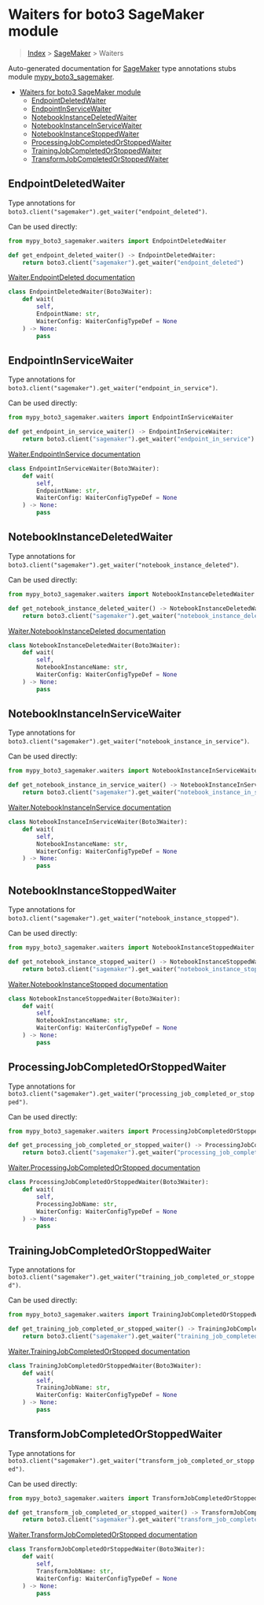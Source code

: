 # Waiters for boto3 SageMaker module

> [Index](../README.md) > [SageMaker](./README.md) > Waiters

Auto-generated documentation for [SageMaker](https://boto3.amazonaws.com/v1/documentation/api/latest/reference/services/sagemaker.html#SageMaker)
type annotations stubs module [mypy_boto3_sagemaker](https://pypi.org/project/mypy-boto3-sagemaker/).

- [Waiters for boto3 SageMaker module](#waiters-for-boto3-sagemaker-module)
  - [EndpointDeletedWaiter](#endpointdeletedwaiter)
  - [EndpointInServiceWaiter](#endpointinservicewaiter)
  - [NotebookInstanceDeletedWaiter](#notebookinstancedeletedwaiter)
  - [NotebookInstanceInServiceWaiter](#notebookinstanceinservicewaiter)
  - [NotebookInstanceStoppedWaiter](#notebookinstancestoppedwaiter)
  - [ProcessingJobCompletedOrStoppedWaiter](#processingjobcompletedorstoppedwaiter)
  - [TrainingJobCompletedOrStoppedWaiter](#trainingjobcompletedorstoppedwaiter)
  - [TransformJobCompletedOrStoppedWaiter](#transformjobcompletedorstoppedwaiter)

## EndpointDeletedWaiter

Type annotations for `boto3.client("sagemaker").get_waiter("endpoint_deleted")`.

Can be used directly:

```python
from mypy_boto3_sagemaker.waiters import EndpointDeletedWaiter

def get_endpoint_deleted_waiter() -> EndpointDeletedWaiter:
    return boto3.client("sagemaker").get_waiter("endpoint_deleted")
```

[Waiter.EndpointDeleted documentation](https://boto3.amazonaws.com/v1/documentation/api/latest/reference/services/sagemaker.html#SageMaker.Waiter.EndpointDeleted)

```python
class EndpointDeletedWaiter(Boto3Waiter):
    def wait(
        self,
        EndpointName: str,
        WaiterConfig: WaiterConfigTypeDef = None
    ) -> None:
        pass
```
## EndpointInServiceWaiter

Type annotations for `boto3.client("sagemaker").get_waiter("endpoint_in_service")`.

Can be used directly:

```python
from mypy_boto3_sagemaker.waiters import EndpointInServiceWaiter

def get_endpoint_in_service_waiter() -> EndpointInServiceWaiter:
    return boto3.client("sagemaker").get_waiter("endpoint_in_service")
```

[Waiter.EndpointInService documentation](https://boto3.amazonaws.com/v1/documentation/api/latest/reference/services/sagemaker.html#SageMaker.Waiter.EndpointInService)

```python
class EndpointInServiceWaiter(Boto3Waiter):
    def wait(
        self,
        EndpointName: str,
        WaiterConfig: WaiterConfigTypeDef = None
    ) -> None:
        pass
```
## NotebookInstanceDeletedWaiter

Type annotations for `boto3.client("sagemaker").get_waiter("notebook_instance_deleted")`.

Can be used directly:

```python
from mypy_boto3_sagemaker.waiters import NotebookInstanceDeletedWaiter

def get_notebook_instance_deleted_waiter() -> NotebookInstanceDeletedWaiter:
    return boto3.client("sagemaker").get_waiter("notebook_instance_deleted")
```

[Waiter.NotebookInstanceDeleted documentation](https://boto3.amazonaws.com/v1/documentation/api/latest/reference/services/sagemaker.html#SageMaker.Waiter.NotebookInstanceDeleted)

```python
class NotebookInstanceDeletedWaiter(Boto3Waiter):
    def wait(
        self,
        NotebookInstanceName: str,
        WaiterConfig: WaiterConfigTypeDef = None
    ) -> None:
        pass
```
## NotebookInstanceInServiceWaiter

Type annotations for `boto3.client("sagemaker").get_waiter("notebook_instance_in_service")`.

Can be used directly:

```python
from mypy_boto3_sagemaker.waiters import NotebookInstanceInServiceWaiter

def get_notebook_instance_in_service_waiter() -> NotebookInstanceInServiceWaiter:
    return boto3.client("sagemaker").get_waiter("notebook_instance_in_service")
```

[Waiter.NotebookInstanceInService documentation](https://boto3.amazonaws.com/v1/documentation/api/latest/reference/services/sagemaker.html#SageMaker.Waiter.NotebookInstanceInService)

```python
class NotebookInstanceInServiceWaiter(Boto3Waiter):
    def wait(
        self,
        NotebookInstanceName: str,
        WaiterConfig: WaiterConfigTypeDef = None
    ) -> None:
        pass
```
## NotebookInstanceStoppedWaiter

Type annotations for `boto3.client("sagemaker").get_waiter("notebook_instance_stopped")`.

Can be used directly:

```python
from mypy_boto3_sagemaker.waiters import NotebookInstanceStoppedWaiter

def get_notebook_instance_stopped_waiter() -> NotebookInstanceStoppedWaiter:
    return boto3.client("sagemaker").get_waiter("notebook_instance_stopped")
```

[Waiter.NotebookInstanceStopped documentation](https://boto3.amazonaws.com/v1/documentation/api/latest/reference/services/sagemaker.html#SageMaker.Waiter.NotebookInstanceStopped)

```python
class NotebookInstanceStoppedWaiter(Boto3Waiter):
    def wait(
        self,
        NotebookInstanceName: str,
        WaiterConfig: WaiterConfigTypeDef = None
    ) -> None:
        pass
```
## ProcessingJobCompletedOrStoppedWaiter

Type annotations for `boto3.client("sagemaker").get_waiter("processing_job_completed_or_stopped")`.

Can be used directly:

```python
from mypy_boto3_sagemaker.waiters import ProcessingJobCompletedOrStoppedWaiter

def get_processing_job_completed_or_stopped_waiter() -> ProcessingJobCompletedOrStoppedWaiter:
    return boto3.client("sagemaker").get_waiter("processing_job_completed_or_stopped")
```

[Waiter.ProcessingJobCompletedOrStopped documentation](https://boto3.amazonaws.com/v1/documentation/api/latest/reference/services/sagemaker.html#SageMaker.Waiter.ProcessingJobCompletedOrStopped)

```python
class ProcessingJobCompletedOrStoppedWaiter(Boto3Waiter):
    def wait(
        self,
        ProcessingJobName: str,
        WaiterConfig: WaiterConfigTypeDef = None
    ) -> None:
        pass
```
## TrainingJobCompletedOrStoppedWaiter

Type annotations for `boto3.client("sagemaker").get_waiter("training_job_completed_or_stopped")`.

Can be used directly:

```python
from mypy_boto3_sagemaker.waiters import TrainingJobCompletedOrStoppedWaiter

def get_training_job_completed_or_stopped_waiter() -> TrainingJobCompletedOrStoppedWaiter:
    return boto3.client("sagemaker").get_waiter("training_job_completed_or_stopped")
```

[Waiter.TrainingJobCompletedOrStopped documentation](https://boto3.amazonaws.com/v1/documentation/api/latest/reference/services/sagemaker.html#SageMaker.Waiter.TrainingJobCompletedOrStopped)

```python
class TrainingJobCompletedOrStoppedWaiter(Boto3Waiter):
    def wait(
        self,
        TrainingJobName: str,
        WaiterConfig: WaiterConfigTypeDef = None
    ) -> None:
        pass
```
## TransformJobCompletedOrStoppedWaiter

Type annotations for `boto3.client("sagemaker").get_waiter("transform_job_completed_or_stopped")`.

Can be used directly:

```python
from mypy_boto3_sagemaker.waiters import TransformJobCompletedOrStoppedWaiter

def get_transform_job_completed_or_stopped_waiter() -> TransformJobCompletedOrStoppedWaiter:
    return boto3.client("sagemaker").get_waiter("transform_job_completed_or_stopped")
```

[Waiter.TransformJobCompletedOrStopped documentation](https://boto3.amazonaws.com/v1/documentation/api/latest/reference/services/sagemaker.html#SageMaker.Waiter.TransformJobCompletedOrStopped)

```python
class TransformJobCompletedOrStoppedWaiter(Boto3Waiter):
    def wait(
        self,
        TransformJobName: str,
        WaiterConfig: WaiterConfigTypeDef = None
    ) -> None:
        pass
```